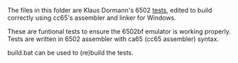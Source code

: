 The files in this folder are Klaus Dormann's 6502 [tests](https://github.com/amb5l/6502_65C02_functional_tests), edited to build correctly using cc65's assembler and linker for Windows.

These are funtional tests to ensure the 6502bf emulator is working properly. Tests are written in 6502 assembler with ca65 (cc65 assembler) syntax.

build.bat can be used to (re)build the tests.